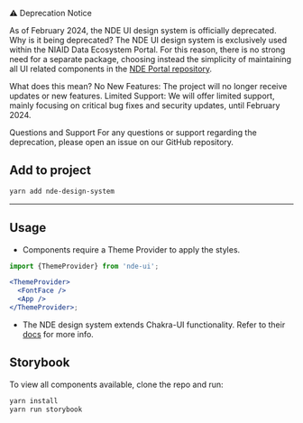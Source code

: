 :warning: Deprecation Notice

As of February 2024, the NDE UI design system is officially deprecated. 
Why is it being deprecated?
The NDE UI design system is exclusively used within the NIAID Data Ecosystem Portal. For this reason, there is no strong need for a separate package, choosing instead the simplicity of maintaining all UI related components in the [NDE Portal repository](https://github.com/NIAID-Data-Ecosystem/nde-portal).

What does this mean?
No New Features: The project will no longer receive updates or new features.
Limited Support: We will offer limited support, mainly focusing on critical bug fixes and security updates, until February 2024.

Questions and Support
For any questions or support regarding the deprecation, please open an issue on our GitHub repository.


## Add to project

```sh
yarn add nde-design-system
```

---

## Usage

- Components require a Theme Provider to apply the styles.

```jsx
import {ThemeProvider} from 'nde-ui';

<ThemeProvider>
  <FontFace />
  <App />
</ThemeProvider>;
```

- The NDE design system extends Chakra-UI functionality. Refer to their
  [docs](https://chakra-ui.com/) for more info.

## Storybook

To view all components available, clone the repo and run:

```sh
yarn install
yarn run storybook
```
